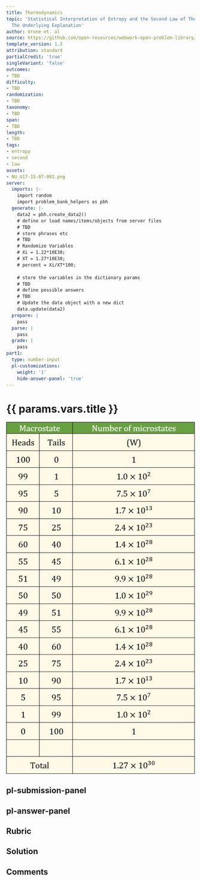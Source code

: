 ```yaml
---
title: Thermodynamics
topic: 'Statistical Interpretation of Entropy and the Second Law of Thermodynamics:
  The Underlying Explanation'
author: Urone et. al
source: https://github.com/open-resources/webwork-open-problem-library/tree/master/Contrib/BrockPhysics/College_Physics_Urone/15.Thermodynamics/Statistical_Interpretation_of_Entropy_and_the_Second_Law_of_Thermodynamics_The_Underlying_Explanation/NU_U17-15-07-002.pg
template_version: 1.3
attribution: standard
partialCredit: 'true'
singleVariant: 'false'
outcomes:
- TBD
difficulty:
- TBD
randomization:
- TBD
taxonomy:
- TBD
span:
- TBD
length:
- TBD
tags:
- entropy
- second
- law
assets:
- NU_U17-15-07-002.png
server:
  imports: |-
    import random
    import problem_bank_helpers as pbh
  generate: |-
    data2 = pbh.create_data2()
    # define or load names/items/objects from server files
    # TBD
    # store phrases etc
    # TBD
    # Randomize Variables
    # Xi = 1.22*10E30;
    # XT = 1.27*10E30;
    # percent = Xi/XT*100;

    # store the variables in the dictionary params
    # TBD
    # define possible answers
    # TBD
    # Update the data object with a new dict
    data.update(data2)
  prepare: |
    pass
  parse: |
    pass
  grade: |
    pass
part1:
  type: number-input
  pl-customizations:
    weight: '1'
    hide-answer-panel: 'true'
---
```


# {{ params.vars.title }} 

![Microstates Table](NU_U17-15-07-002.png)


## pl-submission-panel 


## pl-answer-panel 


## Rubric 


## Solution 


## Comments 


